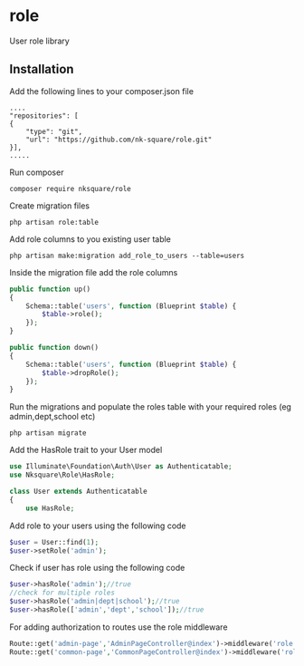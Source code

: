 # role
User role library
## Installation
Add the following lines to your composer.json file
```
....
"repositories": [
{
    "type": "git",
    "url": "https://github.com/nk-square/role.git"
}],
.....
```
Run composer
```
composer require nksquare/role
```
Create migration files
```
php artisan role:table
```
Add role columns to you existing user table
```
php artisan make:migration add_role_to_users --table=users
```
Inside the migration file add the role columns
```php
public function up()
{
    Schema::table('users', function (Blueprint $table) {
        $table->role();
    });
}

public function down()
{
    Schema::table('users', function (Blueprint $table) {
        $table->dropRole();
    });
}
```
Run the migrations and populate the roles table with your required roles (eg admin,dept,school etc)
```
php artisan migrate
```
Add the HasRole trait to your User model
```php
use Illuminate\Foundation\Auth\User as Authenticatable;
use Nksquare\Role\HasRole;

class User extends Authenticatable
{
    use HasRole;
```
Add role to your users using the following code
```php
$user = User::find(1);
$user->setRole('admin');
```
Check if user has role using the following code
```php
$user->hasRole('admin');//true
//check for multiple roles
$user->hasRole('admin|dept|school');//true
$user->hasRole(['admin','dept','school']);//true
```
For adding authorization to routes use the role middleware
```php
Route::get('admin-page','AdminPageController@index')->middleware('role:admin');//only user with admin role can access this route
Route::get('common-page','CommonPageController@index')->middleware('role:admin,dept');//users with admin and dept role can access this route
```
